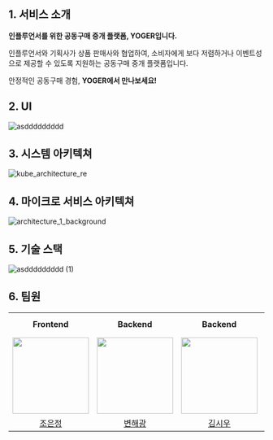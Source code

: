 ## 1. 서비스 소개
**인플루언서를 위한 공동구매 중개 플랫폼, YOGER입니다.**      

인플루언서와 기획사가 상품 판매사와 협업하여, 소비자에게 보다 저렴하거나 이벤트성으로 제공할 수 있도록 지원하는 공동구매 중개 플랫폼입니다.      

안정적인 공동구매 경험, **YOGER에서 만나보세요!**           

## 2. UI
![asddddddddd](https://github.com/user-attachments/assets/9768f6fd-abde-41df-ac8f-42c1511fcc2e)
## 3. 시스템 아키텍쳐
![kube_architecture_re](https://github.com/user-attachments/assets/da3c3184-6bdb-456e-bff3-ceb2ace00a4e)
## 4. 마이크로 서비스 아키텍쳐
![architecture_1_background](https://github.com/user-attachments/assets/d574c197-83b1-4445-97a2-5a5619db3af3)
## 5. 기술 스택
![asddddddddd (1)](https://github.com/user-attachments/assets/fe8839ec-13a7-4814-9289-a976bbb14ed1)

## 6. 팀원

<table align="center">
  <tr>
    <td align="center"><b>Frontend</b></td>
    <td align="center"><b>Backend</b></td>
    <td align="center"><b>Backend</b></td>
    <td align="center"><b>Backend, Infrastructure</b></td>
  </tr>
  <tr>
    <td align="center">
      <a href="https://github.com/EunJung516">
        <img src="https://avatars.githubusercontent.com/u/65918936?v=4" width="150" style="max-width: 100%;">
      </a>
    </td>
    <td>
      <a href="https://github.com/haebyun">
        <img src="https://avatars.githubusercontent.com/u/95038621?v=4" width="150" style="max-width: 100%;">
      </a>
    </td>
    <td>
      <a href="https://github.com/seate">
        <img src="https://avatars.githubusercontent.com/u/86824703?v=4" width="150" style="max-width: 100%;">
      </a>
    </td>
    <td>
      <a href="https://github.com/whatsgoodg">
        <img src="https://avatars.githubusercontent.com/u/86244920?v=4" width="150" style="max-width: 100%;">
      </a>
    </td>
  <tr>
    <td align="center">
      <a href="https://github.com/EunJung516">조은정</a>
    </td>
    <td align="center">
      <a href="https://github.com/haebyun">변해광</a>
    </td>
    <td align="center">
      <a href="https://github.com/seate">김시우</a>
    </td>
    <td align="center">
      <a href="https://github.com/whatsgoodg">김기정</a>
    </td>
  </tr>
</table>

